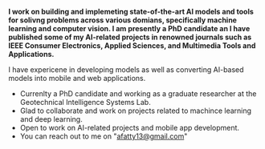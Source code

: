 **I work on building and implemeting state-of-the-art AI models and tools for solivng problems across various domians, specifically machine learning and computer vision. I am presently a PhD candidate an I have published some of my AI-related projects in renowned journals such as IEEE Consumer Electronics, Applied Sciences, and Multimedia Tools and Applications.**

I have expericene in developing models as well as converting AI-based models into mobile and web applications.

* Currenlty a PhD candidate and working as a graduate researcher at the Geotechnical Intelligence Systems Lab.
* Glad to collaborate and work on projects related to machince learning and deep learning.
* Open to work on AI-related projects and mobile app development.
* You can reach out to me on "afatty13@gmail.com"

<!--
**FATTY-BAMBA/FATTY-BAMBA** is a ✨ _special_ ✨ repository because its `README.md` (this file) appears on your GitHub profile.

Here are some ideas to get you started:

- 🔭 I’m currently working on ...
- 🌱 I’m currently learning ...
- 👯 I’m looking to collaborate on ...
- 🤔 I’m looking for help with ...
- 💬 Ask me about ...
- 📫 How to reach me: ...
- 😄 Pronouns: ...
- ⚡ Fun fact: ...
-->
